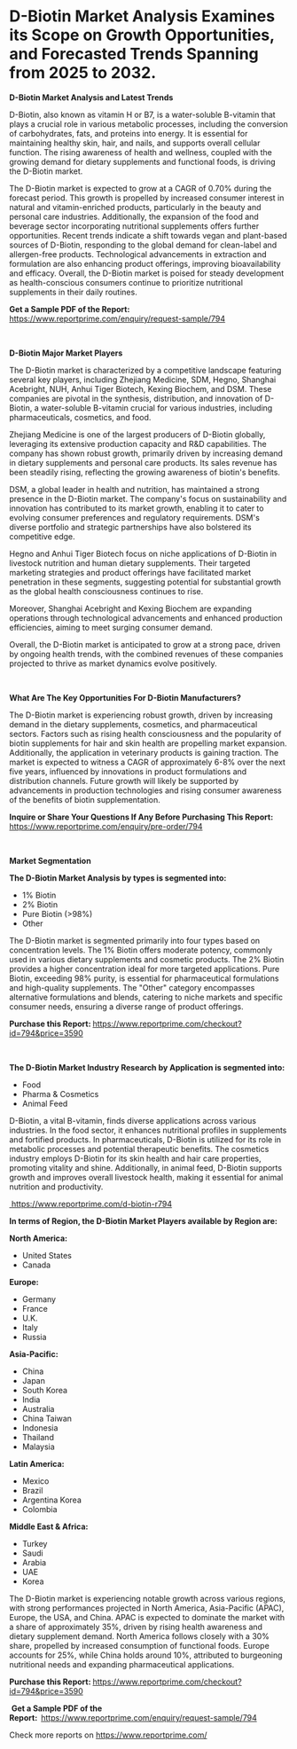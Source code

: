 <p><h1>D-Biotin Market Analysis Examines its Scope on Growth Opportunities, and Forecasted Trends Spanning from 2025 to 2032.</h1></p><p><strong>D-Biotin Market Analysis and Latest Trends</strong></p>
<p><p>D-Biotin, also known as vitamin H or B7, is a water-soluble B-vitamin that plays a crucial role in various metabolic processes, including the conversion of carbohydrates, fats, and proteins into energy. It is essential for maintaining healthy skin, hair, and nails, and supports overall cellular function. The rising awareness of health and wellness, coupled with the growing demand for dietary supplements and functional foods, is driving the D-Biotin market.</p><p>The D-Biotin market is expected to grow at a CAGR of 0.70% during the forecast period. This growth is propelled by increased consumer interest in natural and vitamin-enriched products, particularly in the beauty and personal care industries. Additionally, the expansion of the food and beverage sector incorporating nutritional supplements offers further opportunities. Recent trends indicate a shift towards vegan and plant-based sources of D-Biotin, responding to the global demand for clean-label and allergen-free products. Technological advancements in extraction and formulation are also enhancing product offerings, improving bioavailability and efficacy. Overall, the D-Biotin market is poised for steady development as health-conscious consumers continue to prioritize nutritional supplements in their daily routines.</p></p>
<p><strong>Get a Sample PDF of the Report:&nbsp;</strong> <a href="https://www.reportprime.com/enquiry/request-sample/794?utm_campaign=2488&utm_medium=2&utm_source=Github&utm_content=ia&utm_term=18032025&utm_id=d-biotin">https://www.reportprime.com/enquiry/request-sample/794</a></p>
<p>&nbsp;</p>
<p><strong>D-Biotin Major Market Players</strong></p>
<p><p>The D-Biotin market is characterized by a competitive landscape featuring several key players, including Zhejiang Medicine, SDM, Hegno, Shanghai Acebright, NUH, Anhui Tiger Biotech, Kexing Biochem, and DSM. These companies are pivotal in the synthesis, distribution, and innovation of D-Biotin, a water-soluble B-vitamin crucial for various industries, including pharmaceuticals, cosmetics, and food.</p><p>Zhejiang Medicine is one of the largest producers of D-Biotin globally, leveraging its extensive production capacity and R&D capabilities. The company has shown robust growth, primarily driven by increasing demand in dietary supplements and personal care products. Its sales revenue has been steadily rising, reflecting the growing awareness of biotin's benefits.</p><p>DSM, a global leader in health and nutrition, has maintained a strong presence in the D-Biotin market. The company's focus on sustainability and innovation has contributed to its market growth, enabling it to cater to evolving consumer preferences and regulatory requirements. DSM's diverse portfolio and strategic partnerships have also bolstered its competitive edge.</p><p>Hegno and Anhui Tiger Biotech focus on niche applications of D-Biotin in livestock nutrition and human dietary supplements. Their targeted marketing strategies and product offerings have facilitated market penetration in these segments, suggesting potential for substantial growth as the global health consciousness continues to rise.</p><p>Moreover, Shanghai Acebright and Kexing Biochem are expanding operations through technological advancements and enhanced production efficiencies, aiming to meet surging consumer demand. </p><p>Overall, the D-Biotin market is anticipated to grow at a strong pace, driven by ongoing health trends, with the combined revenues of these companies projected to thrive as market dynamics evolve positively.</p></p>
<p>&nbsp;</p>
<p><strong>What Are The Key Opportunities For D-Biotin Manufacturers?</strong></p>
<p><p>The D-Biotin market is experiencing robust growth, driven by increasing demand in the dietary supplements, cosmetics, and pharmaceutical sectors. Factors such as rising health consciousness and the popularity of biotin supplements for hair and skin health are propelling market expansion. Additionally, the application in veterinary products is gaining traction. The market is expected to witness a CAGR of approximately 6-8% over the next five years, influenced by innovations in product formulations and distribution channels. Future growth will likely be supported by advancements in production technologies and rising consumer awareness of the benefits of biotin supplementation.</p></p>
<p><strong>Inquire or Share Your Questions If Any Before Purchasing This Report:</strong> <a href="https://www.reportprime.com/enquiry/pre-order/794?utm_campaign=2488&utm_medium=2&utm_source=Github&utm_content=ia&utm_term=18032025&utm_id=d-biotin">https://www.reportprime.com/enquiry/pre-order/794</a></p>
<p>&nbsp;</p>
<p><strong>Market Segmentation</strong></p>
<p><strong>The D-Biotin Market Analysis by types is segmented into:</strong></p>
<p><ul><li>1% Biotin</li><li>2% Biotin</li><li>Pure Biotin (>98%)</li><li>Other</li></ul></p>
<p><p>The D-Biotin market is segmented primarily into four types based on concentration levels. The 1% Biotin offers moderate potency, commonly used in various dietary supplements and cosmetic products. The 2% Biotin provides a higher concentration ideal for more targeted applications. Pure Biotin, exceeding 98% purity, is essential for pharmaceutical formulations and high-quality supplements. The "Other" category encompasses alternative formulations and blends, catering to niche markets and specific consumer needs, ensuring a diverse range of product offerings.</p></p>
<p><strong>Purchase this Report:&nbsp;</strong><a href="https://www.reportprime.com/checkout?id=794&price=3590&utm_campaign=2488&utm_medium=2&utm_source=Github&utm_content=ia&utm_term=18032025&utm_id=d-biotin">https://www.reportprime.com/checkout?id=794&price=3590</a></p>
<p>&nbsp;</p>
<p><strong>The D-Biotin Market Industry Research by Application is segmented into:</strong></p>
<p><ul><li>Food</li><li>Pharma & Cosmetics</li><li>Animal Feed</li></ul></p>
<p><p>D-Biotin, a vital B-vitamin, finds diverse applications across various industries. In the food sector, it enhances nutritional profiles in supplements and fortified products. In pharmaceuticals, D-Biotin is utilized for its role in metabolic processes and potential therapeutic benefits. The cosmetics industry employs D-Biotin for its skin health and hair care properties, promoting vitality and shine. Additionally, in animal feed, D-Biotin supports growth and improves overall livestock health, making it essential for animal nutrition and productivity.</p></p>
<p><a href="https://www.reportprime.com/d-biotin-r794?utm_campaign=2488&utm_medium=2&utm_source=Github&utm_content=ia&utm_term=18032025&utm_id=d-biotin">&nbsp;https://www.reportprime.com/d-biotin-r794</a></p>
<p><strong>In terms of Region, the D-Biotin Market Players available by Region are:</strong></p>
<p>
    <p> <strong> North America: </strong>
        <ul>
            <li>United States</li>
            <li>Canada</li>
        </ul>
        </p> 
    <p> <strong> Europe: </strong>
        <ul>
            <li>Germany</li>
            <li>France</li>
            <li>U.K.</li>
            <li>Italy</li>
            <li>Russia</li>
        </ul>
        </p> 
    <p> <strong> Asia-Pacific: </strong>
        <ul>
            <li>China</li>
            <li>Japan</li>
            <li>South Korea</li>
            <li>India</li>
            <li>Australia</li>
            <li>China Taiwan</li>
            <li>Indonesia</li>
            <li>Thailand</li>
            <li>Malaysia</li>
        </ul>
        </p> 
    <p> <strong> Latin America: </strong>
        <ul>
            <li>Mexico</li>
            <li>Brazil</li>
            <li>Argentina Korea</li>
            <li>Colombia</li>
        </ul>
        </p> 
    <p> <strong> Middle East & Africa: </strong>
        <ul>
            <li>Turkey</li>
            <li>Saudi</li>
            <li>Arabia</li>
            <li>UAE</li>
            <li>Korea</li>
        </ul>
    </p>
    </p>
<p><p>The D-Biotin market is experiencing notable growth across various regions, with strong performances projected in North America, Asia-Pacific (APAC), Europe, the USA, and China. APAC is expected to dominate the market with a share of approximately 35%, driven by rising health awareness and dietary supplement demand. North America follows closely with a 30% share, propelled by increased consumption of functional foods. Europe accounts for 25%, while China holds around 10%, attributed to burgeoning nutritional needs and expanding pharmaceutical applications.</p></p>
<p><strong>Purchase this Report: </strong><a href="https://www.reportprime.com/checkout?id=794&price=3590&utm_campaign=2488&utm_medium=2&utm_source=Github&utm_content=ia&utm_term=18032025&utm_id=d-biotin">https://www.reportprime.com/checkout?id=794&price=3590</a></p>
<p>&nbsp;<strong>Get a Sample PDF of the Report:&nbsp;&nbsp;</strong><a href="https://www.reportprime.com/enquiry/request-sample/794?utm_campaign=2488&utm_medium=2&utm_source=Github&utm_content=ia&utm_term=18032025&utm_id=d-biotin">https://www.reportprime.com/enquiry/request-sample/794</a></p>
<p><strong></strong></p>
<p>Check more reports on <a href="https://www.reportprime.com/?utm_campaign=2488&utm_medium=2&utm_source=Github&utm_content=ia&utm_term=18032025&utm_id=d-biotin">https://www.reportprime.com/</a></p>